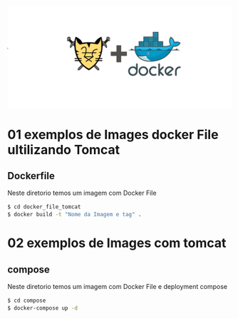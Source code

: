 ![](resources/image.png)

# 01 exemplos de Images docker File ultilizando Tomcat

## Dockerfile
Neste diretorio temos um imagem com Docker File

```bash
$ cd docker_file_tomcat
$ docker build -t "Nome da Imagem e tag" .
```

# 02 exemplos de Images com tomcat

## compose
Neste diretorio temos um imagem com Docker File e deployment compose

```bash
$ cd compose
$ docker-compose up -d
```